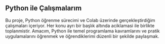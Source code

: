 ##  Python ile Çalışmalarım

Bu proje, Python öğrenme sürecimi  ve Colab üzerinde gerçekleştirdiğim çalışmaları içeriyor. Her konu ayrı bir başlık altında aciklamasi ile birlikte toplanmistir. Amacım, Python ile temel programlama kavramlarını ve pratik uygulamalarını öğrenmek ve öğrendiklerimi düzenli bir şekilde paylaşmak.
